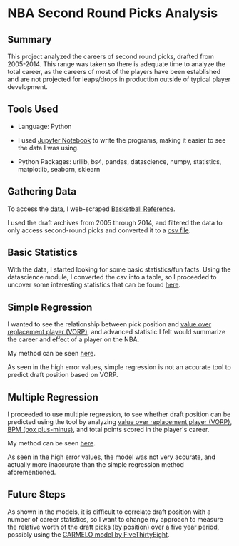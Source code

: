 # NBA Second Round Picks Analysis

## Summary
This project analyzed the careers of second round picks, drafted from 2005-2014. This range was taken so there is adequate time to analyze the total career, as the careers of most of the players have been established and are not projected for leaps/drops in production outside of typical player development.

## Tools Used
* Language: Python

* I used [Jupyter Notebook](https://jupyter.org/ "Jupyter Notebook") to write the programs, making it easier to see the data I was using. 

* Python Packages: urllib, bs4, pandas, datascience, numpy, statistics, matplotlib, seaborn, sklearn

## Gathering Data
To access the [data](second_round_scraper.ipynb), I web-scraped [Basketball Reference](https://www.basketball-reference.com/ "Basketball Reference"). 

I used the draft archives from 2005 through 2014, and filtered the data to only access second-round picks and converted it to a [csv file](../second_rounders_2005-14.csv).

## Basic Statistics
With the data, I started looking for some basic statistics/fun facts. Using the datascience module, I converted the csv into a table, so I proceeded to uncover some interesting statistics that can be found [here](basic_stats.ipynb).

## Simple Regression
I wanted to see the relationship between pick position and [value over replacement player (VORP)](http://sonicscentral.com/vorp.html), and advanced statistic I felt would summarize the career and effect of a player on the NBA. 

My method can be seen [here](simple_regression.ipynb).

As seen in the high error values, simple regression is not an accurate tool to predict draft position based on VORP.

## Multiple Regression
I proceeded to use multiple regression, to see whether draft position can be predicted using the tool by analyzing [value over replacement player (VORP)](http://sonicscentral.com/vorp.html), [BPM (box plus-minus)](https://www.basketball-reference.com/about/bpm.html), and total points scored in the player's career.

My method can be seen [here](multiple_regression1.ipynb).

As seen in the high error values, the model was not very accurate, and actually more inaccurate than the simple regression method aforementioned.

## Future Steps
As shown in the models, it is difficult to correlate draft position with a number of career statistics, so I want to change my approach to measure the relative worth of the draft picks (by position) over a five year period, possibly using the [CARMELO model by FiveThirtyEight](https://projects.fivethirtyeight.com/carmelo/).
